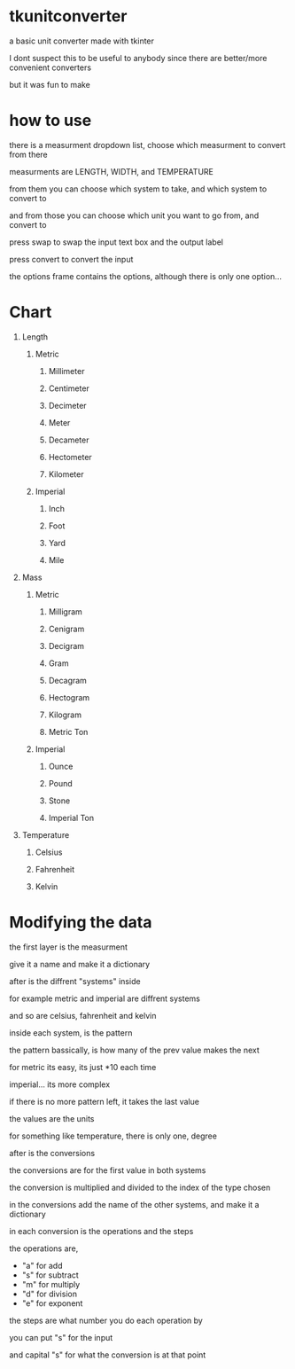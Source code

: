 # tkunitconverter
a basic unit converter made with tkinter

I dont suspect this to be useful to anybody since there are better/more convenient converters

but it was fun to make

# how to use

there is a measurment dropdown list, choose which measurment to convert from there

measurments are LENGTH, WIDTH, and TEMPERATURE

from them you can choose which system to take, and which system to convert to

and from those you can choose which unit you want to go from, and convert to

press swap to swap the input text box and the output label

press convert to convert the input

the options frame contains the options, although there is only one option...

# Chart

1. Length

    1. Metric
       
        1. Millimeter
           
        2. Centimeter
           
        3. Decimeter
           
        4. Meter
           
        5. Decameter
            
        6. Hectometer
            
        7. Kilometer
            
    2. Imperial
       
        1. Inch
           
        2. Foot
           
        3. Yard
            
        4. Mile
             
2. Mass
   
    1. Metric
       
        1. Milligram
        
        2. Cenigram
        
        3. Decigram
        
        4. Gram
        
        5. Decagram
        
        6. Hectogram
        
        7. Kilogram
        
        8. Metric Ton 
    
    2. Imperial
    
        1. Ounce
        
        2. Pound
        
        3. Stone
        
        4. Imperial Ton 

3. Temperature

    1. Celsius
    
    2. Fahrenheit
    
    3. Kelvin 

# Modifying the data

the first layer is the measurment

give it a name and make it  a dictionary 

after is the diffrent "systems" inside

for example metric and imperial are diffrent systems

and so are celsius, fahrenheit and kelvin

inside each system, is the pattern

the pattern bassically, is how many of the prev value makes the next

for metric its easy, its just *10 each time

imperial... its more complex

if there is no more pattern left, it takes the last value

the values are the units

for something like temperature, there is only one, degree

after is the conversions

the conversions are for the first value in both systems

the conversion is multiplied and divided to the index of the type chosen

in the conversions add the name of the other systems, and make it a dictionary

in each conversion is the operations and the steps

the operations are,

+ "a" for add
+ "s" for subtract
+ "m" for multiply
+ "d" for division
+ "e" for exponent

the steps are what number you do each operation by

you can put "s" for the input

and capital "s" for what the conversion is at that point
